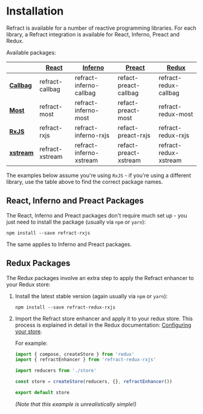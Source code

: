 # Installation

Refract is available for a number of reactive programming libraries. For each library, a Refract integration is available for React, Inferno, Preact and Redux.

Available packages:

<!-- prettier-ignore-start -->
| | [React](https://github.com/facebook/react) | [Inferno](https://infernojs.org/) | [Preact](https://preactjs.com/) | [Redux](https://github.com/reduxjs/redux) |
| --- | --- | --- | --- | --- |
| **[Callbag](https://github.com/callbag/callbag)** | refract-callbag | refract-inferno-callbag | refact-preact-callbag | refract-redux-callbag |
| **[Most](https://github.com/cujojs/most)** | refract-most | refract-inferno-most | refact-preact-most | refract-redux-most |
| **[RxJS](https://github.com/reactivex/rxjs)** | refract-rxjs | refract-inferno-rxjs | refact-preact-rxjs | refract-redux-rxjs |
| **[xstream](https://github.com/staltz/xstream)** | refract-xstream | refract-inferno-xstream | refact-preact-xstream | refract-redux-xstream |
<!-- prettier-ignore-end -->

The examples below assume you're using `RxJS` - if you're using a different library, use the table above to find the correct package names.

## React, Inferno and Preact Packages

The React, Inferno and Preact packages don't require much set up - you just need to install the package (usually via `npm` or `yarn`):

```
npm install --save refract-rxjs
```

The same applies to Inferno and Preact packages.

## Redux Packages

The Redux packages involve an extra step to apply the Refract enhancer to your Redux store:

1.  Install the latest stable version (again usually via `npm` or `yarn`):

    ```
    npm install --save refract-redux-rxjs
    ```

1.  Import the Refract store enhancer and apply it to your redux store. This process is explained in detail in the Redux documentation: [Configuring your store](https://redux.js.org/recipes/configuring-your-store).

    For example:

    ```js
    import { compose, createStore } from 'redux'
    import { refractEnhancer } from 'refract-redux-rxjs'

    import reducers from './store'

    const store = createStore(reducers, {}, refractEnhancer())

    export default store
    ```

    _(Note that this example is unrealistically simple!)_
